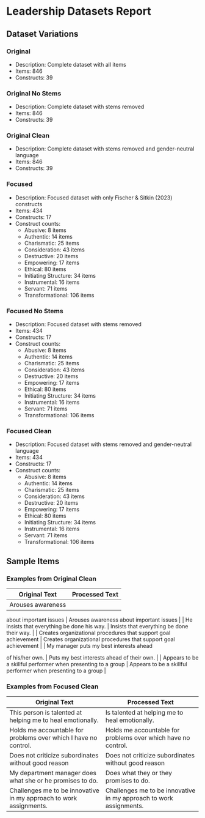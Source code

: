 # Leadership Datasets Report

## Dataset Variations

### Original

- Description: Complete dataset with all items
- Items: 846
- Constructs: 39

### Original No Stems

- Description: Complete dataset with stems removed
- Items: 846
- Constructs: 39

### Original Clean

- Description: Complete dataset with stems removed and gender-neutral language
- Items: 846
- Constructs: 39

### Focused

- Description: Focused dataset with only Fischer & Sitkin (2023) constructs
- Items: 434
- Constructs: 17
- Construct counts:
  - Abusive: 8 items
  - Authentic: 14 items
  - Charismatic: 25 items
  - Consideration: 43 items
  - Destructive: 20 items
  - Empowering: 17 items
  - Ethical: 80 items
  - Initiating Structure: 34 items
  - Instrumental: 16 items
  - Servant: 71 items
  - Transformational: 106 items

### Focused No Stems

- Description: Focused dataset with stems removed
- Items: 434
- Constructs: 17
- Construct counts:
  - Abusive: 8 items
  - Authentic: 14 items
  - Charismatic: 25 items
  - Consideration: 43 items
  - Destructive: 20 items
  - Empowering: 17 items
  - Ethical: 80 items
  - Initiating Structure: 34 items
  - Instrumental: 16 items
  - Servant: 71 items
  - Transformational: 106 items

### Focused Clean

- Description: Focused dataset with stems removed and gender-neutral language
- Items: 434
- Constructs: 17
- Construct counts:
  - Abusive: 8 items
  - Authentic: 14 items
  - Charismatic: 25 items
  - Consideration: 43 items
  - Destructive: 20 items
  - Empowering: 17 items
  - Ethical: 80 items
  - Initiating Structure: 34 items
  - Instrumental: 16 items
  - Servant: 71 items
  - Transformational: 106 items

## Sample Items

### Examples from Original Clean

| Original Text | Processed Text |
|--------------|----------------|
| Arouses awareness

about important issues | Arouses awareness about important issues |
| He insists that everything be done his way. | Insists that everything be done their way. |
| Creates organizational procedures that support goal achievement | Creates organizational procedures that support goal achievement |
| My manager puts my best interests ahead

of his/her own. | Puts my best interests ahead of their own. |
| Appears to be a skillful performer when presenting to a group | Appears to be a skillful performer when presenting to a group |

### Examples from Focused Clean

| Original Text | Processed Text |
|--------------|----------------|
| This person is talented at helping me to heal emotionally. | Is talented at helping me to heal emotionally. |
| Holds me accountable for problems over which I have no control. | Holds me accountable for problems over which have no control. |
| Does not criticize subordinates without good reason | Does not criticize subordinates without good reason |
| My department manager does what she or he promises to do. | Does what they or they promises to do. |
| Challenges me to be innovative in my approach to work assignments. | Challenges me to be innovative in my approach to work assignments. |

